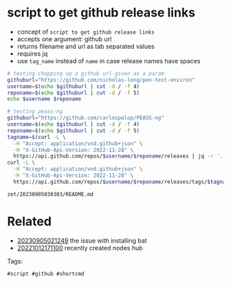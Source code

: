 # script to get github release links

- concept of `script to get github release links`
- accepts one argument: github url
- returns filename and url as tab separated values
- requires jq
- use `tag_name` instead of `name` in case release names have spaces

```bash
# testing chopping up a github url given as a param
githuburl="https://github.com/nicholas-long/pen-test-environ"
username=$(echo $githuburl | cut -d / -f 4)
reponame=$(echo $githuburl | cut -d / -f 5)
echo $username $reponame

# testing peass-ng
githuburl="https://github.com/carlospolop/PEASS-ng"
username=$(echo $githuburl | cut -d / -f 4)
reponame=$(echo $githuburl | cut -d / -f 5)
tagname=$(curl -L \
  -H "Accept: application/vnd.github+json" \
  -H "X-GitHub-Api-Version: 2022-11-28" \
  https://api.github.com/repos/$username/$reponame/releases | jq -r '.[].tag_name' | head -n 1)
curl -L \
  -H "Accept: application/vnd.github+json" \
  -H "X-GitHub-Api-Version: 2022-11-28" \
  https://api.github.com/repos/$username/$reponame/releases/tags/$tagname | jq -r '.assets[] | "\(.name) \(.browser_download_url)"'
```

` zet/20230905030303/README.md `

# Related

- [20230905021249](/zet/20230905021249/README.md) the issue with installing bat
- [20221012171100](/zet/20221012171100/README.md) recently created nodes hub

Tags:

    #script #github #shortcmd

